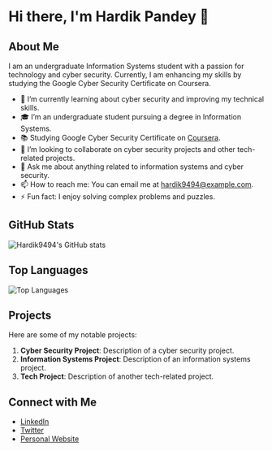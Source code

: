 # Hi there, I'm Hardik Pandey 👋

## About Me

I am an undergraduate Information Systems student with a passion for technology and cyber security. Currently, I am enhancing my skills by studying the Google Cyber Security Certificate on Coursera.

- 🌱 I’m currently learning about cyber security and improving my technical skills.
- 🎓 I’m an undergraduate student pursuing a degree in Information Systems.
- 📚 Studying Google Cyber Security Certificate on [Coursera](https://www.coursera.com/).
- 👯 I’m looking to collaborate on cyber security projects and other tech-related projects.
- 💬 Ask me about anything related to information systems and cyber security.
- 📫 How to reach me: You can email me at hardik9494@example.com.
- ⚡ Fun fact: I enjoy solving complex problems and puzzles.

## GitHub Stats

![Hardik9494's GitHub stats](https://github-readme-stats.vercel.app/api?username=Hardik9494&show_icons=true&theme=radical)

## Top Languages

![Top Languages](https://github-readme-stats.vercel.app/api/top-langs/?username=Hardik9494&layout=compact&theme=radical)

## Projects

Here are some of my notable projects:

1. **Cyber Security Project**: Description of a cyber security project.
2. **Information Systems Project**: Description of an information systems project.
3. **Tech Project**: Description of another tech-related project.

## Connect with Me

- [LinkedIn](https://www.linkedin.com/in/hardik9494)
- [Twitter](https://twitter.com/hardik9494)
- [Personal Website](https://hardik9494.com)
